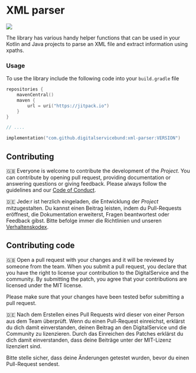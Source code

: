 # XML parser
[![](https://jitpack.io/v/digitalservicebund/xml-parser.svg)](https://jitpack.io/#digitalservicebund/xml-parser)

The library has various handy helper functions that can be used in your Kotlin and Java projects to parse an XML file and extract information using xpaths.

### Usage
To use the library include the following code into your `build.gradle` file

```kotlin
repositories {
    mavenCentral()
    maven {
        url = uri("https://jitpack.io")
    }
}

// ....

implementation("com.github.digitalservicebund:xml-parser:VERSION")

```

## Contributing

🇬🇧 Everyone is welcome to contribute the development of the _Project_. You can contribute by opening pull request,
providing documentation or answering questions or giving feedback. Please always follow the guidelines and our
[Code of Conduct](CODE_OF_CONDUCT.md).

🇩🇪 Jede:r ist herzlich eingeladen, die Entwicklung der _Project_ mitzugestalten. Du kannst einen Beitrag leisten,
indem du Pull-Requests eröffnest, die Dokumentation erweiterst, Fragen beantwortest oder Feedback gibst.
Bitte befolge immer die Richtlinien und unseren [Verhaltenskodex](CODE_OF_CONDUCT_DE.md).

## Contributing code
🇬🇧 Open a pull request with your changes and it will be reviewed by someone from the team. When you submit a pull request,
you declare that you have the right to license your contribution to the DigitalService and the community.
By submitting the patch, you agree that your contributions are licensed under the MIT license.

Please make sure that your changes have been tested befor submitting a pull request.

🇩🇪 Nach dem Erstellen eines Pull Requests wird dieser von einer Person aus dem Team überprüft. Wenn du einen Pull-Request
einreichst, erklärst du dich damit einverstanden, deinen Beitrag an den DigitalService und die Community zu
lizenzieren. Durch das Einreichen des Patches erklärst du dich damit einverstanden, dass deine Beiträge unter der
MIT-Lizenz lizenziert sind.

Bitte stelle sicher, dass deine Änderungen getestet wurden, bevor du einen Pull-Request sendest.